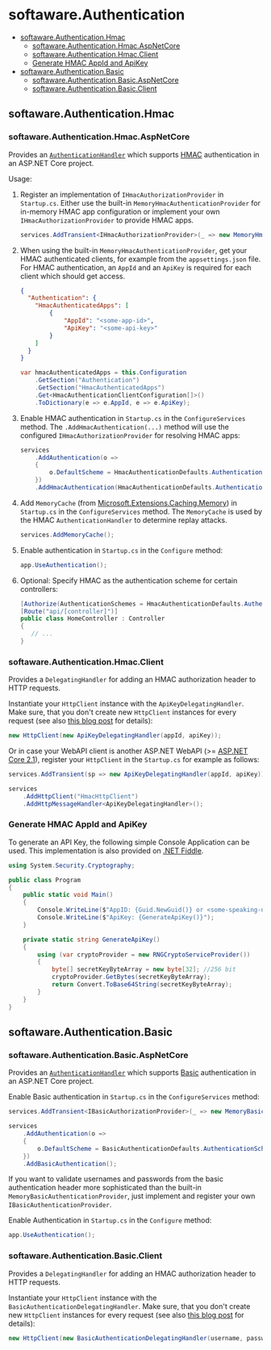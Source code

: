 # softaware.Authentication

<!-- TOC -->

  - [softaware.Authentication.Hmac](#softawareauthenticationhmac)
      - [softaware.Authentication.Hmac.AspNetCore](#softawareauthenticationhmacaspnetcore)
      - [softaware.Authentication.Hmac.Client](#softawareauthenticationhmacclient)
      - [Generate HMAC AppId and ApiKey](#generate-hmac-appid-and-apikey)
  - [softaware.Authentication.Basic](#softawareauthenticationbasic)
      - [softaware.Authentication.Basic.AspNetCore](#softawareauthenticationbasicaspnetcore)
      - [softaware.Authentication.Basic.Client](#softawareauthenticationbasicclient)

<!-- /TOC -->

## softaware.Authentication.Hmac

### softaware.Authentication.Hmac.AspNetCore

Provides an [`AuthenticationHandler`](https://docs.microsoft.com/en-us/dotnet/api/microsoft.aspnetcore.authentication.authenticationhandler-1?view=aspnetcore-2.1) which supports [HMAC](https://en.wikipedia.org/wiki/HMAC) authentication in an ASP.NET Core project.

Usage:

1. Register an implementation of `IHmacAuthorizationProvider` in `Startup.cs`. Either use the built-in `MemoryHmacAuthenticationProvider` for in-memory HMAC app configuration or implement your own `IHmacAuthorizationProvider` to provide HMAC apps.
   
    ```csharp
    services.AddTransient<IHmacAuthorizationProvider>(_ => new MemoryHmacAuthenticationProvider(hmacAuthenticatedApps));
    ```

2. When using the built-in `MemoryHmacAuthenticationProvider`, get your HMAC authenticated clients, for example from the `appsettings.json` file. For HMAC authentication, an `AppId` and an `ApiKey` is required for each client which should get access.

    ```json
    {
      "Authentication": {
        "HmacAuthenticatedApps": [
            {
                "AppId": "<some-app-id>",
                "ApiKey": "<some-api-key>"
            }
        ]
      }
    }
    ```

    ```csharp
    var hmacAuthenticatedApps = this.Configuration
        .GetSection("Authentication")
        .GetSection("HmacAuthenticatedApps")
        .Get<HmacAuthenticationClientConfiguration[]>()
        .ToDictionary(e => e.AppId, e => e.ApiKey);
    ```

3. Enable HMAC authentication in `Startup.cs` in the `ConfigureServices` method. The `.AddHmacAuthentication(...)` method will use the configured `IHmacAuthorizationProvider` for resolving HMAC apps:

    ```csharp
    services
        .AddAuthentication(o =>
        {
            o.DefaultScheme = HmacAuthenticationDefaults.AuthenticationScheme;
        })
        .AddHmacAuthentication(HmacAuthenticationDefaults.AuthenticationScheme, "HMAC Authentication", options => { });
    ```

4. Add `MemoryCache` (from [Microsoft.Extensions.Caching.Memory](https://www.nuget.org/packages/Microsoft.Extensions.Caching.Memory/)) in `Startup.cs` in the `ConfigureServices` method.
The `MemoryCache` is used by the HMAC `AuthenticationHandler` to determine replay attacks.

    ```csharp
    services.AddMemoryCache();
    ```

5. Enable authentication in `Startup.cs` in the `Configure` method:

    ```csharp
    app.UseAuthentication();
    ```

6. Optional: Specify HMAC as the authentication scheme for certain controllers:

    ```csharp
    [Authorize(AuthenticationSchemes = HmacAuthenticationDefaults.AuthenticationScheme)]
    [Route("api/[controller]")]
    public class HomeController : Controller
    {
       // ...
    }
    ```

### softaware.Authentication.Hmac.Client

Provides a `DelegatingHandler` for adding an HMAC authorization header to HTTP requests.

Instantiate your `HttpClient` instance with the `ApiKeyDelegatingHandler`.
Make sure, that you don't create new `HttpClient` instances for every request (see also [this blog post](https://aspnetmonsters.com/2016/08/2016-08-27-httpclientwrong/) for details):

```csharp
new HttpClient(new ApiKeyDelegatingHandler(appId, apiKey));
```

Or in case your WebAPI client is another ASP.NET WebAPI (>= [ASP.NET Core 2.1](https://docs.microsoft.com/en-us/dotnet/api/microsoft.extensions.dependencyinjection.httpclientfactoryservicecollectionextensions.addhttpclient?view=aspnetcore-2.1)), register your `HttpClient` in the `Startup.cs` for example as follows:

```csharp
services.AddTransient(sp => new ApiKeyDelegatingHandler(appId, apiKey));

services
    .AddHttpClient("HmacHttpClient")
    .AddHttpMessageHandler<ApiKeyDelegatingHandler>();
```

### Generate HMAC AppId and ApiKey

To generate an API Key, the following simple Console Application can be used.
This implementation is also provided on [.NET Fiddle](https://dotnetfiddle.net/hJcYB2).

```csharp
using System.Security.Cryptography;

public class Program
{
    public static void Main()
    {
        Console.WriteLine($"AppID: {Guid.NewGuid()} or <some-speaking-name>");
        Console.WriteLine($"ApiKey: {GenerateApiKey()}");
    }

    private static string GenerateApiKey()
    {
        using (var cryptoProvider = new RNGCryptoServiceProvider())
        {
            byte[] secretKeyByteArray = new byte[32]; //256 bit
            cryptoProvider.GetBytes(secretKeyByteArray);
            return Convert.ToBase64String(secretKeyByteArray);
        }
    }
}

```

## softaware.Authentication.Basic

### softaware.Authentication.Basic.AspNetCore

Provides an [`AuthenticationHandler`](https://docs.microsoft.com/en-us/dotnet/api/microsoft.aspnetcore.authentication.authenticationhandler-1?view=aspnetcore-2.1) which supports [Basic](https://en.wikipedia.org/wiki/Basic_access_authentication) authentication in an ASP.NET Core project.

Enable Basic authentication in `Startup.cs` in the `ConfigureServices` method:

```csharp
services.AddTransient<IBasicAuthorizationProvider>(_ => new MemoryBasicAuthenticationProvider(authenticatedApps));

services
    .AddAuthentication(o =>
    {
        o.DefaultScheme = BasicAuthenticationDefaults.AuthenticationScheme;
    })
    .AddBasicAuthentication();
```

If you want to validate usernames and passwords from the basic authentication header more sophisticated than the built-in `MemoryBasicAuthenticationProvider`, just implement and register your own `IBasicAuthenticationProvider`.

Enable Authentication in `Startup.cs` in the `Configure` method:
```csharp
app.UseAuthentication();
```

### softaware.Authentication.Basic.Client

Provides a `DelegatingHandler` for adding an HMAC authorization header to HTTP requests.

Instantiate your `HttpClient` instance with the `BasicAuthenticationDelegatingHandler`.
Make sure, that you don't create new `HttpClient` instances for every request (see also [this blog post](https://aspnetmonsters.com/2016/08/2016-08-27-httpclientwrong/) for details):

```csharp
new HttpClient(new BasicAuthenticationDelegatingHandler(username, password));
```
